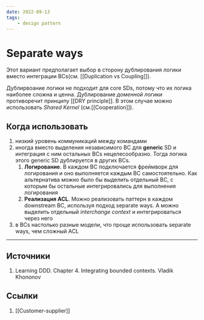 ```yaml
---
date: 2022-09-13
tags:
    - design pattern
---
```


# Separate ways

Этот вариант предполагает выбор в сторону дублирования логики вместо интеграции BCs(см. [[Duplication vs Coupling]]).

Дублирвоание логики не подходит для core SDs, потому что их логика наиболее сложна и ценна. Дублирование *доменной логики* противоречит принципу [[DRY principle]]. В этом случае можно использовать *Shared Kernel* (см.[[Cooperation]]).

## Когда использовать

1. низкий уровень коммуникаций между командами
1. иногда вместо выделения независимого BC для **generic** SD и интеграция с ним остальных BCs нецелесообразно. Тогда логика этого generic SD дублируется в других BCs.  
    1. **Логирование**. В каждом BC подключается фреймворк для логирования и оно выполняется каждым BC самостоятельно. Как альтернатива можно было бы выделить отдельный BC, с которым бы остальные интегрировались для выполнения логирования
    1. **Реализация ACL**. Можно реализовать паттерн в каждом downstream BC, используя подход separate ways. А можно выделить отдельный *interchange context* и интегрироваться через него
1. в BCs настолько разные модели, что проще использовать separate ways, чем сложный ACL

---

## Источники

1. Learning DDD. Chapter 4. Integrating bounded contexts. Vladik Khononov

## Ссылки

1. [[Customer-supplier]]
